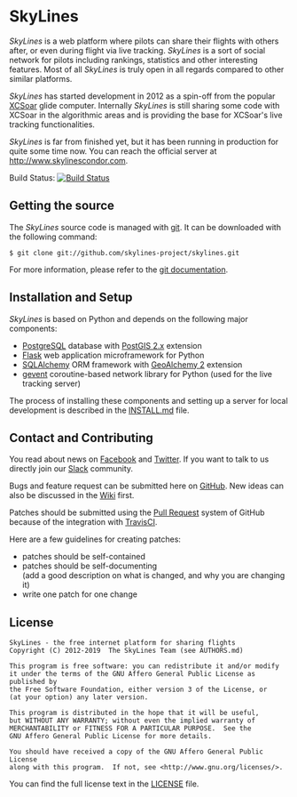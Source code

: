 # SkyLines

*SkyLines* is a web platform where pilots can share their flights with others
after, or even during flight via live tracking.  *SkyLines* is a sort of social
network for pilots including rankings, statistics and other interesting
features.  Most of all *SkyLines* is truly open in all regards compared to
other similar platforms.

*SkyLines* has started development in 2012 as a spin-off from the popular
[XCSoar](http://www.xcsoar.org/) glide computer. Internally *SkyLines* is still
sharing some code with XCSoar in the algorithmic areas and is providing the
base for XCSoar's live tracking functionalities.

*SkyLines* is far from finished yet, but it has been running in production for
quite some time now. You can reach the official server at
<http://www.skylinescondor.com>.

Build Status: [![Build Status](https://travis-ci.org/skylines-project/skylines.png?branch=master)](https://travis-ci.org/skylines-project/skylines)

## Getting the source

The *SkyLines* source code is managed with [git](http://www.git-scm.com/).
It can be downloaded with the following command:

    $ git clone git://github.com/skylines-project/skylines.git

For more information, please refer to the [git documentation](http://git-scm.com/documentation).

## Installation and Setup

*SkyLines* is based on Python and depends on the following major components:

* [PostgreSQL](http://www.postgresql.org/) database with
  [PostGIS 2.x](http://www.postgis.net/) extension
* [Flask](http://flask.pocoo.org/) web application microframework for Python
* [SQLAlchemy](http://www.sqlalchemy.org/) ORM framework with
  [GeoAlchemy 2](https://geoalchemy-2.readthedocs.org) extension
* [gevent](http://www.gevent.org/) coroutine-based network library for Python (used for
  the live tracking server)

The process of installing these components and setting up a server for local
development is described in the [INSTALL.md](INSTALL.md) file.

## Contact and Contributing

You read about news on [Facebook](https://www.facebook.com/skylines.project) and
[Twitter](https://twitter.com/skylinesproject). If you want to talk to us directly
join our [Slack](https://skylines-slack.herokuapp.com/) community.

Bugs and feature request can be submitted here on
[GitHub](https://github.com/skylines-project/skylines/issues). New ideas can
also be discussed in the
[Wiki](https://github.com/skylines-project/skylines/wiki) first.

Patches should be submitted using the
[Pull Request](https://github.com/skylines-project/skylines/pulls) system of
GitHub because of the integration with
[TravisCI](https://travis-ci.org/skylines-project/skylines).

Here are a few guidelines for creating patches:

- patches should be self-contained
- patches should be self-documenting  
  (add a good description on what is changed, and why you are changing it)
- write one patch for one change

## License

    SkyLines - the free internet platform for sharing flights
    Copyright (C) 2012-2019  The SkyLines Team (see AUTHORS.md)

    This program is free software: you can redistribute it and/or modify
    it under the terms of the GNU Affero General Public License as published by
    the Free Software Foundation, either version 3 of the License, or
    (at your option) any later version.

    This program is distributed in the hope that it will be useful,
    but WITHOUT ANY WARRANTY; without even the implied warranty of
    MERCHANTABILITY or FITNESS FOR A PARTICULAR PURPOSE.  See the
    GNU Affero General Public License for more details.

    You should have received a copy of the GNU Affero General Public License
    along with this program.  If not, see <http://www.gnu.org/licenses/>.

You can find the full license text in the [LICENSE](LICENSE) file.
